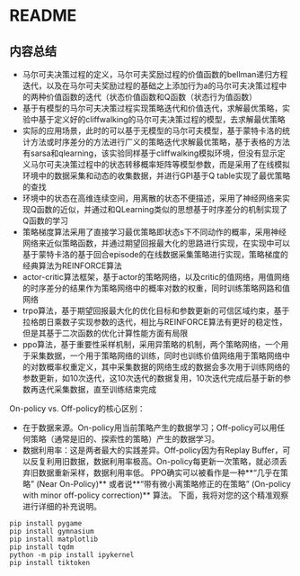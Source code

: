 # README

## 内容总结

- 马尔可夫决策过程的定义，马尔可夫奖励过程的价值函数的bellman递归方程迭代，以及在马尔可夫奖励过程的基础之上添加行为a的马尔可夫决策过程中的两种价值函数的迭代（状态价值函数和Q函数（状态行为值函数）
- 基于有模型的马尔可夫决策过程实现策略迭代和价值迭代，求解最优策略，实验中基于定义好的cliffwalking的马尔可夫决策过程的模型，去求解最优策略
- 实际的应用场景，此时的可以基于无模型的马尔可夫模型，基于蒙特卡洛的统计方法或时序差分的方法进行广义的策略迭代求解最优策略，基于表格的方法有sarsa和qlearning，该实验同样基于cliffwalking模拟环境，但没有显示定义马尔可夫决策过程中的状态转移概率矩阵等模型参数，而是采用了在线模拟环境中的数据采集和动态的收集数据，并进行GPI基于Q table实现了最优策略的查找
- 环境中的状态在高维连续空间，用离散的状态不便描述，采用了神经网络来实现Q函数的近似，并通过和QLearning类似的思想基于时序差分的机制实现了Q函数的学习
- 策略梯度算法采用了直接学习最优策略即状态s下不同动作的概率，采用神经网络来近似策略函数，并通过期望回报最大化的思路进行实现，在实现中可以基于蒙特卡洛的基于回合episode的在线数据采集策略进行实现，策略梯度的经典算法为REINFORCE算法
- actor-critic算法框架，基于actor的策略网络，以及critic的值网络，用值网络的时序差分的结果作为策略网络中的概率对数的权重，同时训练策略网路和值网络
- trpo算法，基于期望回报最大化的优化目标和参数更新的可信区域约束，基于拉格朗日乘数子实现参数的迭代，相比与REINFORCE算法有更好的稳定性，但是其基于二次函数的优化计算性能方面有局限
- ppo算法，基于重要性采样机制，采用异策略的机制，两个策略网络，一个用于采集数据，一个用于策略网络的训练，同时也训练价值网络用于策略网络中的对数概率权重定义，其中采集数据的网络生成的数据会多次用于训练网络的参数更新，如10次迭代，这10次迭代的数据复用，10次迭代完成后基于新的参数再迭代采集数据，直至训练结束完成

On-policy vs. Off-policy的核心区别：
- 在于数据来源。On-policy用当前策略产生的数据学习；Off-policy可以用任何策略（通常是旧的、探索性的策略）产生的数据学习。
- 数据利用率：这是两者最大的实践差异。Off-policy因为有Replay Buffer，可以反复利用旧数据，数据利用率极高。On-policy每更新一次策略，就必须丢弃旧数据重新采样，数据利用率低。
PPO确实可以被看作是一种**“几乎在策略” (Near On-Policy)** 或者说**“带有微小离策略修正的在策略” (On-policy with minor off-policy correction)** 算法。
下面，我将对您的这个精准观察进行详细的补充说明。

```
pip install pygame
pip install gymnasium
pip install matplotlib
pip install tqdm
python -m pip install ipykernel
pip install tiktoken
```